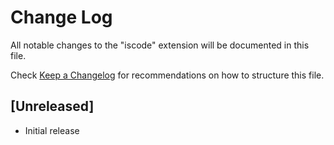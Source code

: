 # Change Log

All notable changes to the "iscode" extension will be documented in this file.

Check [Keep a Changelog](http://keepachangelog.com/) for recommendations on how to structure this file.

## [Unreleased]

- Initial release